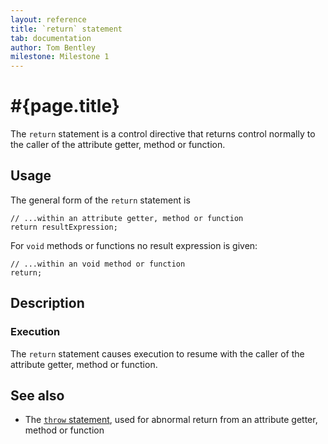 ```yaml
---
layout: reference
title: `return` statement
tab: documentation
author: Tom Bentley
milestone: Milestone 1
---
```


# #{page.title}

The `return` statement is a control directive that returns control normally 
to the caller of the attribute getter, method or function.

## Usage 

The general form of the `return` statement is

    // ...within an attribute getter, method or function
    return resultExpression;

For `void` methods or functions no result expression is given:

    // ...within an void method or function
    return;

## Description

### Execution

The `return` statement causes execution to resume with the caller of the
attribute getter, method or function.

## See also

* The [`throw` statement](../throw/), used for abnormal return from an 
  attribute getter, method or function

